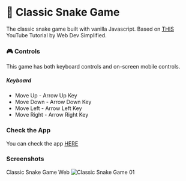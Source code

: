 # 🐍 Classic Snake Game 

The classic snake game built with vanilla Javascript. Based on [THIS](https://youtu.be/QTcIXok9wNY) YouTube Tutorial by Web Dev Simplified.

### 🎮 Controls

This game has both keyboard controls and on-screen mobile controls.

##### Keyboard

* Move Up - Arrow Up Key
* Move Down - Arrow Down Key
* Move Left - Arrow Left Key
* Move Right - Arrow Right Key

### Check the App

You can check the app [HERE](https://ealmario.github.io/snake-game/)

### Screenshots

Classic Snake Game Web
![Classic Snake Game 01](https://github.com/ealmario/snake-game/blob/main/images/snake-game.png)
